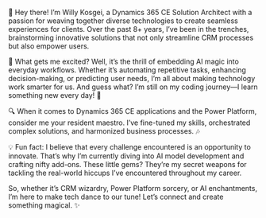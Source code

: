 👋 Hey there! I’m Willy Kosgei, a Dynamics 365 CE Solution Architect with a passion for weaving together diverse technologies to create seamless experiences for clients. Over the past 8+ years, I’ve been in the trenches, brainstorming innovative solutions that not only streamline CRM processes but also empower users.

🚀 What gets me excited? Well, it’s the thrill of embedding AI magic into everyday workflows. Whether it’s automating repetitive tasks, enhancing decision-making, or predicting user needs, I’m all about making technology work smarter for us. And guess what? I’m still on my coding journey—I learn something new every day! 🌱

🔍 When it comes to Dynamics 365 CE applications and the Power Platform, consider me your resident maestro. I’ve fine-tuned my skills, orchestrated complex solutions, and harmonized business processes. 🎶

💡 Fun fact: I believe that every challenge encountered is an opportunity to innovate. That’s why I’m currently diving into AI model development and crafting nifty add-ons. These little gems? They’re my secret weapons for tackling the real-world hiccups I’ve encountered throughout my career.

So, whether it’s CRM wizardry, Power Platform sorcery, or AI enchantments, I’m here to make tech dance to our tune! Let’s connect and create something magical. ✨
